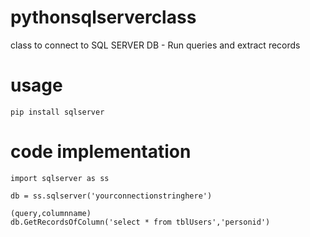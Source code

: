 # pythonsqlserverclass
class to connect to SQL SERVER DB - Run queries and extract records

# usage
```
pip install sqlserver
```

# code implementation
```
import sqlserver as ss 
   
db = ss.sqlserver('yourconnectionstringhere')

(query,columnname)                     
db.GetRecordsOfColumn('select * from tblUsers','personid')
```
